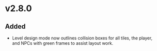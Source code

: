 # v2.8.0

## Added
- Level design mode now outlines collision boxes for all tiles, the player, and NPCs with green frames to assist layout work.
